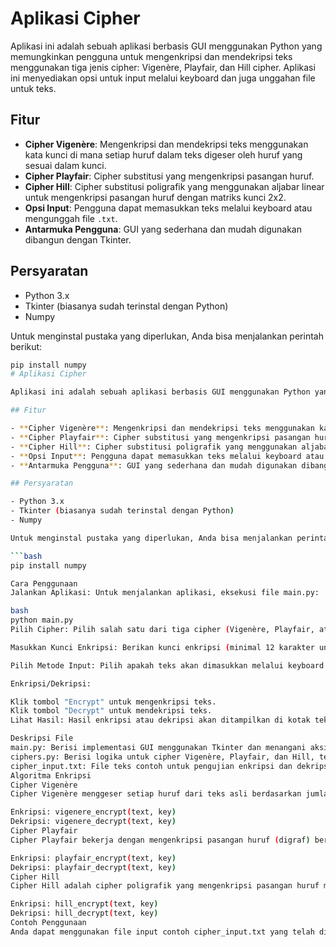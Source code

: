 # Aplikasi Cipher

Aplikasi ini adalah sebuah aplikasi berbasis GUI menggunakan Python yang memungkinkan pengguna untuk mengenkripsi dan mendekripsi teks menggunakan tiga jenis cipher: Vigenère, Playfair, dan Hill cipher. Aplikasi ini menyediakan opsi untuk input melalui keyboard dan juga unggahan file untuk teks.

## Fitur

- **Cipher Vigenère**: Mengenkripsi dan mendekripsi teks menggunakan kata kunci di mana setiap huruf dalam teks digeser oleh huruf yang sesuai dalam kunci.
- **Cipher Playfair**: Cipher substitusi yang mengenkripsi pasangan huruf.
- **Cipher Hill**: Cipher substitusi poligrafik yang menggunakan aljabar linear untuk mengenkripsi pasangan huruf dengan matriks kunci 2x2.
- **Opsi Input**: Pengguna dapat memasukkan teks melalui keyboard atau mengunggah file `.txt`.
- **Antarmuka Pengguna**: GUI yang sederhana dan mudah digunakan dibangun dengan Tkinter.

## Persyaratan

- Python 3.x
- Tkinter (biasanya sudah terinstal dengan Python)
- Numpy

Untuk menginstal pustaka yang diperlukan, Anda bisa menjalankan perintah berikut:

```bash
pip install numpy
# Aplikasi Cipher

Aplikasi ini adalah sebuah aplikasi berbasis GUI menggunakan Python yang memungkinkan pengguna untuk mengenkripsi dan mendekripsi teks menggunakan tiga jenis cipher: Vigenère, Playfair, dan Hill cipher. Aplikasi ini menyediakan opsi untuk input melalui keyboard dan juga unggahan file untuk teks.

## Fitur

- **Cipher Vigenère**: Mengenkripsi dan mendekripsi teks menggunakan kata kunci di mana setiap huruf dalam teks digeser oleh huruf yang sesuai dalam kunci.
- **Cipher Playfair**: Cipher substitusi yang mengenkripsi pasangan huruf.
- **Cipher Hill**: Cipher substitusi poligrafik yang menggunakan aljabar linear untuk mengenkripsi pasangan huruf dengan matriks kunci 2x2.
- **Opsi Input**: Pengguna dapat memasukkan teks melalui keyboard atau mengunggah file `.txt`.
- **Antarmuka Pengguna**: GUI yang sederhana dan mudah digunakan dibangun dengan Tkinter.

## Persyaratan

- Python 3.x
- Tkinter (biasanya sudah terinstal dengan Python)
- Numpy

Untuk menginstal pustaka yang diperlukan, Anda bisa menjalankan perintah berikut:

```bash
pip install numpy

Cara Penggunaan
Jalankan Aplikasi: Untuk menjalankan aplikasi, eksekusi file main.py:

bash
python main.py
Pilih Cipher: Pilih salah satu dari tiga cipher (Vigenère, Playfair, atau Hill) dari tombol radio yang disediakan.

Masukkan Kunci Enkripsi: Berikan kunci enkripsi (minimal 12 karakter untuk keamanan).

Pilih Metode Input: Pilih apakah teks akan dimasukkan melalui keyboard atau dengan mengunggah file .txt.

Enkripsi/Dekripsi:

Klik tombol "Encrypt" untuk mengenkripsi teks.
Klik tombol "Decrypt" untuk mendekripsi teks.
Lihat Hasil: Hasil enkripsi atau dekripsi akan ditampilkan di kotak teks di bagian bawah aplikasi.

Deskripsi File
main.py: Berisi implementasi GUI menggunakan Tkinter dan menangani aksi enkripsi dan dekripsi.
ciphers.py: Berisi logika untuk cipher Vigenère, Playfair, dan Hill, termasuk fungsi-fungsi pembantu untuk pemrosesan awal dan pembuatan kunci.
cipher_input.txt: File teks contoh untuk pengujian enkripsi dan dekripsi berbasis file.
Algoritma Enkripsi
Cipher Vigenère
Cipher Vigenère menggeser setiap huruf dari teks asli berdasarkan jumlah posisi yang ditentukan oleh huruf yang sesuai dalam kunci.

Enkripsi: vigenere_encrypt(text, key)
Dekripsi: vigenere_decrypt(text, key)
Cipher Playfair
Cipher Playfair bekerja dengan mengenkripsi pasangan huruf (digraf) berdasarkan matriks 5x5 huruf yang dihasilkan dari kunci.

Enkripsi: playfair_encrypt(text, key)
Dekripsi: playfair_decrypt(text, key)
Cipher Hill
Cipher Hill adalah cipher poligrafik yang mengenkripsi pasangan huruf menggunakan perkalian matriks. Sebuah matriks 2x2 dihasilkan dari kunci.

Enkripsi: hill_encrypt(text, key)
Dekripsi: hill_decrypt(text, key)
Contoh Penggunaan
Anda dapat menggunakan file input contoh cipher_input.txt yang telah disediakan untuk menguji fungsi enkripsi dan dekripsi berbasis file.

